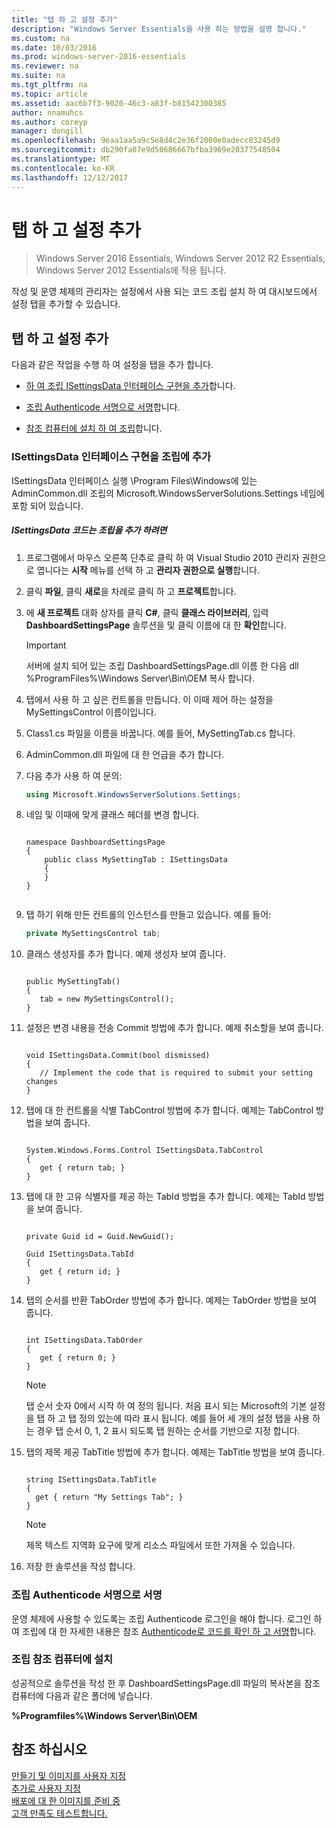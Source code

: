 ```yaml
---
title: "탭 하 고 설정 추가"
description: "Windows Server Essentials을 사용 하는 방법을 설명 합니다."
ms.custom: na
ms.date: 10/03/2016
ms.prod: windows-server-2016-essentials
ms.reviewer: na
ms.suite: na
ms.tgt_pltfrm: na
ms.topic: article
ms.assetid: aac6b7f3-9020-46c3-a83f-b81542300385
author: nnamuhcs
ms.author: coreyp
manager: dongill
ms.openlocfilehash: 9eaa1aa5a9c5e8d4c2e36f2000e0adecc83245d9
ms.sourcegitcommit: db290fa07e9d50686667bfba3969e20377548504
ms.translationtype: MT
ms.contentlocale: ko-KR
ms.lasthandoff: 12/12/2017
---
```

# <a name="add-a-tab-to-settings"></a>탭 하 고 설정 추가

>Windows Server 2016 Essentials, Windows Server 2012 R2 Essentials, Windows Server 2012 Essentials에 적용 됩니다.

작성 및 운영 체제의 관리자는 설정에서 사용 되는 코드 조립 설치 하 여 대시보드에서 설정 탭을 추가할 수 있습니다.  
  
## <a name="add-a-tab-to-settings"></a>탭 하 고 설정 추가  
 다음과 같은 작업을 수행 하 여 설정을 탭을 추가 합니다.  
  
-   [하 여 조립 ISettingsData 인터페이스 구현을 추가](Add-a-Tab-to-Settings.md#BKMK_ISettingsData)합니다.  
  
-   [조립 Authenticode 서명으로 서명](Add-a-Tab-to-Settings.md#BKMK_SignAssembly)합니다.  
  
-   [참조 컴퓨터에 설치 하 여 조립](Add-a-Tab-to-Settings.md#BKMK_InstallAssembly)합니다.  
  
###  <a name="BKMK_ISettingsData"></a>ISettingsData 인터페이스 구현을 조립에 추가  
 ISettingsData 인터페이스 실행 \Program Files\Windows에 있는 AdminCommon.dll 조립의 Microsoft.WindowsServerSolutions.Settings 네임에 포함 되어 있습니다.  
  
##### <a name="to-add-the-isettingsdata-code-to-the-assembly"></a>ISettingsData 코드는 조립을 추가 하려면  
  
1.  프로그램에서 마우스 오른쪽 단추로 클릭 하 여 Visual Studio 2010 관리자 권한으로 엽니다는 **시작** 메뉴를 선택 하 고 **관리자 권한으로 실행**합니다.  
  
2.  클릭 **파일**, 클릭 **새로**을 차례로 클릭 하 고 **프로젝트**합니다.  
  
3.  에 **새 프로젝트** 대화 상자를 클릭 **C#**, 클릭 **클래스 라이브러리**, 입력 **DashboardSettingsPage** 솔루션을 및 클릭 이름에 대 한 **확인**합니다.  
  
    > [!IMPORTANT]
    >  서버에 설치 되어 있는 조립 DashboardSettingsPage.dll 이름 한 다음 dll %ProgramFiles%\Windows Server\Bin\OEM 복사 합니다.  
  
4.  탭에서 사용 하 고 싶은 컨트롤을 만듭니다. 이 이때 제어 하는 설정을 MySettingsControl 이름이입니다.  
  
5.  Class1.cs 파일을 이름을 바꿉니다. 예를 들어, MySettingTab.cs 합니다.  
  
6.  AdminCommon.dll 파일에 대 한 언급을 추가 합니다.  
  
7.  다음 추가 사용 하 여 문의:  
  
    ```c#  
    using Microsoft.WindowsServerSolutions.Settings;  
    ```  
  
8.  네임 및 이때에 맞게 클래스 헤더를 변경 합니다.  
  
    ```  
  
    namespace DashboardSettingsPage  
    {  
        public class MySettingTab : ISettingsData  
        {  
        }  
    }  
  
    ```  
  
9. 탭 하기 위해 만든 컨트롤의 인스턴스를 만들고 있습니다. 예를 들어:  
  
    ```c#  
    private MySettingsControl tab;  
    ```  
  
10. 클래스 생성자를 추가 합니다. 예제 생성자 보여 줍니다.  
  
    ```  
  
    public MySettingTab()  
    {  
       tab = new MySettingsControl();  
    }  
    ```  
  
11. 설정은 변경 내용을 전송 Commit 방법에 추가 합니다. 예제 취소할을 보여 줍니다.  
  
    ```  
  
    void ISettingsData.Commit(bool dismissed)  
    {  
       // Implement the code that is required to submit your setting changes  
    }  
    ```  
  
12. 탭에 대 한 컨트롤을 식별 TabControl 방법에 추가 합니다. 예제는 TabControl 방법을 보여 줍니다.  
  
    ```  
  
    System.Windows.Forms.Control ISettingsData.TabControl  
    {  
       get { return tab; }  
    }  
    ```  
  
13. 탭에 대 한 고유 식별자를 제공 하는 TabId 방법을 추가 합니다. 예제는 TabId 방법을 보여 줍니다.  
  
    ```  
  
    private Guid id = Guid.NewGuid();  
  
    Guid ISettingsData.TabId  
    {  
       get { return id; }  
    }  
    ```  
  
14. 탭의 순서를 반환 TabOrder 방법에 추가 합니다. 예제는 TabOrder 방법을 보여 줍니다.  
  
    ```  
  
    int ISettingsData.TabOrder  
    {  
       get { return 0; }  
    }  
    ```  
  
    > [!NOTE]
    >  탭 순서 숫자 0에서 시작 하 여 정의 됩니다. 처음 표시 되는 Microsoft의 기본 설정을 탭 하 고 탭 정의 있는에 따라 표시 됩니다. 예를 들어 세 개의 설정 탭을 사용 하는 경우 탭 순서 0, 1, 2 표시 되도록 탭 원하는 순서를 기반으로 지정 합니다.  
  
15. 탭의 제목 제공 TabTitle 방법에 추가 합니다. 예제는 TabTitle 방법을 보여 줍니다.  
  
    ```  
  
    string ISettingsData.TabTitle  
    {  
      get { return "My Settings Tab"; }  
    }  
    ```  
  
    > [!NOTE]
    >  제목 텍스트 지역화 요구에 맞게 리소스 파일에서 또한 가져올 수 있습니다.  
  
16. 저장 한 솔루션을 작성 합니다.  
  
###  <a name="BKMK_SignAssembly"></a>조립 Authenticode 서명으로 서명  
 운영 체제에 사용할 수 있도록는 조립 Authenticode 로그인을 해야 합니다. 로그인 하 여 조립에 대 한 자세한 내용은 참조 [Authenticode로 코드를 확인 하 고 서명](https://msdn.microsoft.com/library/ms537364\(VS.85\).aspx#SignCode)합니다.  
  
###  <a name="BKMK_InstallAssembly"></a>조립 참조 컴퓨터에 설치  
 성공적으로 솔루션을 작성 한 후 DashboardSettingsPage.dll 파일의 복사본을 참조 컴퓨터에 다음과 같은 폴더에 넣습니다.  
  
 **%Programfiles%\Windows Server\Bin\OEM**  
  
## <a name="see-also"></a>참조 하십시오  
 [만들기 및 이미지를 사용자 지정](Creating-and-Customizing-the-Image.md)   
 [추가로 사용자 지정](Additional-Customizations.md)   
 [배포에 대 한 이미지를 준비 중](Preparing-the-Image-for-Deployment.md)   
 [고객 만족도 테스트합니다.](Testing-the-Customer-Experience.md)